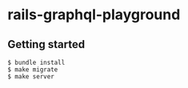 # rails-graphql-playground

## Getting started

```
$ bundle install
$ make migrate
$ make server
```